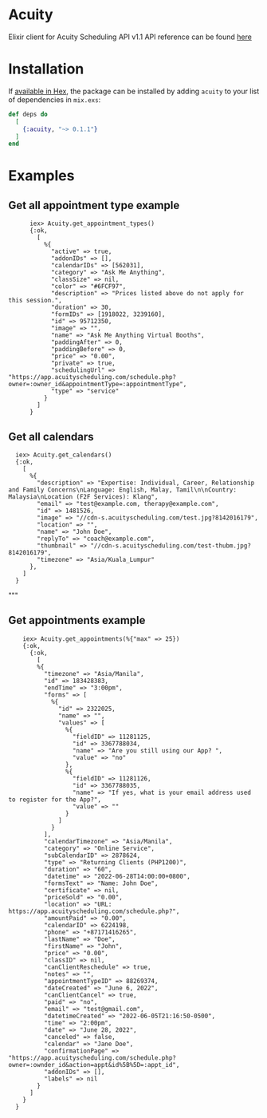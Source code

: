# Acuity

Elixir client for Acuity Scheduling API v1.1
API reference can be found [here](https://developers.acuityscheduling.com/reference)

# Installation

If [available in Hex](https://hex.pm/docs/publish), the package can be installed
by adding `acuity` to your list of dependencies in `mix.exs`:

```elixir
def deps do
  [
    {:acuity, "~> 0.1.1"}
  ]
end
```

# Examples
## Get all appointment type example
```
      iex> Acuity.get_appointment_types()
      {:ok,
        [
          %{
            "active" => true,
            "addonIDs" => [],
            "calendarIDs" => [562031],
            "category" => "Ask Me Anything",
            "classSize" => nil,
            "color" => "#6FCF97",
            "description" => "Prices listed above do not apply for this session.",
            "duration" => 30,
            "formIDs" => [1918022, 3239160],
            "id" => 95712350,
            "image" => "",
            "name" => "Ask Me Anything Virtual Booths",
            "paddingAfter" => 0,
            "paddingBefore" => 0,
            "price" => "0.00",
            "private" => true,
            "schedulingUrl" => "https://app.acuityscheduling.com/schedule.php?owner=:owner_id&appointmentType=:appointmentType",
            "type" => "service"
          }
        ]
      }
```

## Get all calendars

      iex> Acuity.get_calendars()
      {:ok,
        [
          %{
            "description" => "Expertise: Individual, Career, Relationship and Family Concerns\nLanguage: English, Malay, Tamil\n\nCountry: Malaysia\nLocation (F2F Services): Klang",
            "email" => "test@example.com, therapy@example.com",
            "id" => 1481526,
            "image" => "//cdn-s.acuityscheduling.com/test.jpg?8142016179",
            "location" => "",
            "name" => "John Doe",
            "replyTo" => "coach@example.com",
            "thumbnail" => "//cdn-s.acuityscheduling.com/test-thubm.jpg?8142016179",
            "timezone" => "Asia/Kuala_Lumpur"
          },
        ]
      }
  """

## Get appointments example
```
    iex> Acuity.get_appointments(%{"max" => 25})
    {:ok,
      {:ok,
        [
        %{
          "timezone" => "Asia/Manila",
          "id" => 183428383,
          "endTime" => "3:00pm",
          "forms" => [
            %{
              "id" => 2322025,
              "name" => "",
              "values" => [
                %{
                  "fieldID" => 11281125,
                  "id" => 3367788034,
                  "name" => "Are you still using our App? ",
                  "value" => "no"
                },
                %{
                  "fieldID" => 11281126,
                  "id" => 3367788035,
                  "name" => "If yes, what is your email address used to register for the App?",
                  "value" => ""
                }
              ]
            }
          ],
          "calendarTimezone" => "Asia/Manila",
          "category" => "Online Service",
          "subCalendarID" => 2878624,
          "type" => "Returning Clients (PHP1200)",
          "duration" => "60",
          "datetime" => "2022-06-28T14:00:00+0800",
          "formsText" => "Name: John Doe",
          "certificate" => nil,
          "priceSold" => "0.00",
          "location" => "URL: https://app.acuityscheduling.com/schedule.php?",
          "amountPaid" => "0.00",
          "calendarID" => 6224198,
          "phone" => "+87171416265",
          "lastName" => "Doe",
          "firstName" => "John",
          "price" => "0.00",
          "classID" => nil,
          "canClientReschedule" => true,
          "notes" => "",
          "appointmentTypeID" => 88269374,
          "dateCreated" => "June 6, 2022",
          "canClientCancel" => true,
          "paid" => "no",
          "email" => "test@gmail.com",
          "datetimeCreated" => "2022-06-05T21:16:50-0500",
          "time" => "2:00pm",
          "date" => "June 28, 2022",
          "canceled" => false,
          "calendar" => "Jane Doe",
          "confirmationPage" => "https://app.acuityscheduling.com/schedule.php?owner=:ownder_id&action=appt&id%5B%5D=:appt_id",
          "addonIDs" => [],
          "labels" => nil
        }
      ]
    }
  }
```
